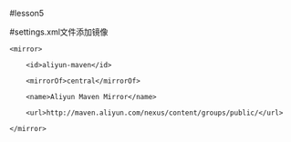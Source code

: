 #lesson5

#settings.xml文件添加镜像

<mirrors>

    <mirror>

        <id>aliyun-maven</id>

        <mirrorOf>central</mirrorOf>

        <name>Aliyun Maven Mirror</name>

        <url>http://maven.aliyun.com/nexus/content/groups/public/</url>

    </mirror>

</mirrors>
